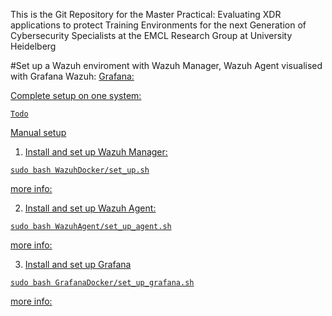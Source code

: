 This is the Git Repository for the Master Practical:
Evaluating XDR applications to protect Training Environments for the next Generation of Cybersecurity Specialists
at the EMCL Research Group at University Heidelberg

#Set up a Wazuh enviroment with Wazuh Manager, Wazuh Agent visualised with Grafana
Wazuh:    <a href="https://wazuh.com/">
Grafana:  <a href="https://grafana.com/">

Complete setup on one system:
```
Todo
```

Manual setup

1) Install and set up Wazuh Manager:
```
sudo bash WazuhDocker/set_up.sh
```
more info: <a href="https://github.com/FeDaas/Master-Practical-Evaluating-XDR-applications/tree/main/WazuhDocker">

2) Install and set up Wazuh Agent:
```
sudo bash WazuhAgent/set_up_agent.sh
```
more info: <a href="https://github.com/FeDaas/Master-Practical-Evaluating-XDR-applications/tree/main/WazuhAgent">

3) Install and set up Grafana
```
sudo bash GrafanaDocker/set_up_grafana.sh
```
more info: <a href="https://github.com/FeDaas/Master-Practical-Evaluating-XDR-applications/tree/main/GrafanaDocker">


